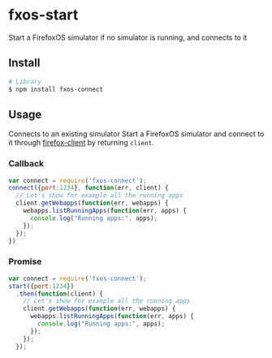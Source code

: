 # fxos-start

Start a FirefoxOS simulator if no simulator is running, and connects to it

## Install

```sh
# Library
$ npm install fxos-connect
```

## Usage

Connects to an existing simulator Start a FirefoxOS simulator and connect to it through [firefox-client](https://github.com/harthur/firefox-client) by returning `client`.

### Callback

```javascript
var connect = require('fxos-connect');
connect({port:1234}, function(err, client) {
  // Let's show for example all the running apps
  client.getWebapps(function(err, webapps) {
    webapps.listRunningApps(function(err, apps) {
      console.log("Running apps:", apps);
    });
  });
})
```

### Promise

```javascript
var connect = require('fxos-connect');
start({port:1234})
  .then(function(client) {
    // Let's show for example all the running apps
    client.getWebapps(function(err, webapps) {
      webapps.listRunningApps(function(err, apps) {
        console.log("Running apps:", apps);
      });
    });
  });
```
